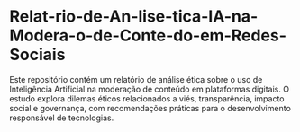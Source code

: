 # Relat-rio-de-An-lise-tica-IA-na-Modera-o-de-Conte-do-em-Redes-Sociais
Este repositório contém um relatório de análise ética sobre o uso de Inteligência Artificial na moderação de conteúdo em plataformas digitais.   O estudo explora dilemas éticos relacionados a viés, transparência, impacto social e governança, com recomendações práticas para o desenvolvimento responsável de tecnologias.  
